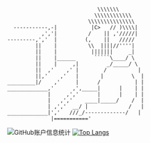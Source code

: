 ``````
                             \\\\\\\
                            \\\\\\\\\\\\
                          \\\\\\\\\\\\\\\
  -----------,-|           |C>   // )\\\\|
           ,','|          /    || ,'/////|
---------,','  |         (,    ||   /////
         ||    |          \\  ||||//''''|
         ||    |           |||||||     _|
         ||    |______      `````\____/ \
         ||    |     ,|         _/_____/ \
         ||  ,'    ,' |        /          |
         ||,'    ,'   |       |         \  |
_________|/    ,'     |      /           | |
_____________,'      ,',_____|      |    | |
             |     ,','      |      |    | |
             |   ,','    ____|_____/    /  |
             | ,','  __/ |             /   |
_____________|','   ///_/-------------/   |
              |==========='
``````
![GitHub账户信息统计](https://github-stats.ubrong.com/api?username=UYSAUIYO&amp;show_icons=true&amp;theme=tokyonight)
[![Top Langs](https://github-readme-stats.vercel.app/api/top-langs/?username=UYSAUIYO)]([https://github.com/anuraghazra/github-readme-stats](https://github.com/UYSAUIYO/MoodNote))
